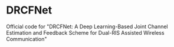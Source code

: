 # DRCFNet
Official code for "DRCFNet: A Deep Learning-Based Joint Channel Estimation and Feedback Scheme for Dual-RIS Assisted Wireless Communication"

